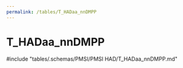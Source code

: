 ```yaml
---
permalink: /tables/T_HADaa_nnDMPP
---
```

# T_HADaa_nnDMPP
<!-- SPDX-License-Identifier: MPL-2.0 -->

<!-- ATTENTION : Ne pas supprimer ou modifier la ligne ci-dessous -->
#include "tables/.schemas/PMSI/PMSI HAD/T_HADaa_nnDMPP.md"
<!-- ATTENTION : Ne pas supprimer ou modifier la ligne ci-dessus -->

